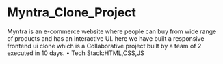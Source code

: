 # Myntra_Clone_Project
Myntra is an e-commerce website where people can buy from wide range of products and has an interactive UI. here we have built a responsive frontend ui clone which is a Collaborative project built by a team of 2 executed in 10 days. • Tech Stack:HTML,CSS,JS
